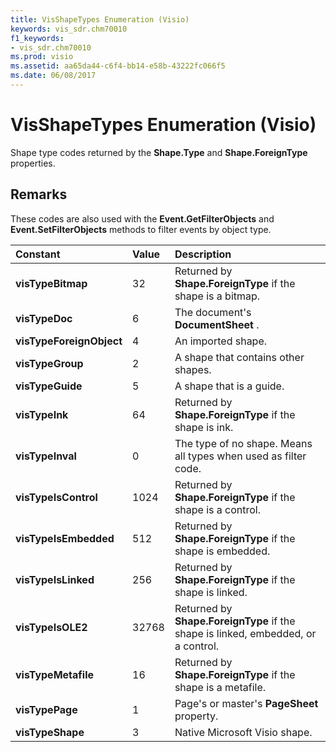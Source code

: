 ```yaml
---
title: VisShapeTypes Enumeration (Visio)
keywords: vis_sdr.chm70010
f1_keywords:
- vis_sdr.chm70010
ms.prod: visio
ms.assetid: aa65da44-c6f4-bb14-e58b-43222fc066f5
ms.date: 06/08/2017
---
```



# VisShapeTypes Enumeration (Visio)

Shape type codes returned by the **Shape.Type** and **Shape.ForeignType** properties.


## Remarks

These codes are also used with the **Event.GetFilterObjects** and **Event.SetFilterObjects** methods to filter events by object type.



|**Constant**|**Value**|**Description**|
|:-----|:-----|:-----|
| **visTypeBitmap**|32|Returned by **Shape.ForeignType** if the shape is a bitmap.|
| **visTypeDoc**|6|The document's **DocumentSheet** .|
| **visTypeForeignObject**|4|An imported shape.|
| **visTypeGroup**|2|A shape that contains other shapes.|
| **visTypeGuide**|5|A shape that is a guide.|
| **visTypeInk**|64|Returned by **Shape.ForeignType** if the shape is ink.|
| **visTypeInval**|0|The type of no shape. Means all types when used as filter code.|
| **visTypeIsControl**|1024|Returned by **Shape.ForeignType** if the shape is a control.|
| **visTypeIsEmbedded**|512|Returned by **Shape.ForeignType** if the shape is embedded.|
| **visTypeIsLinked**|256|Returned by **Shape.ForeignType** if the shape is linked.|
| **visTypeIsOLE2**|32768|Returned by **Shape.ForeignType** if the shape is linked, embedded, or a control.|
| **visTypeMetafile**|16|Returned by **Shape.ForeignType** if the shape is a metafile.|
| **visTypePage**|1|Page's or master's **PageSheet** property.|
| **visTypeShape**|3|Native Microsoft Visio shape.|

